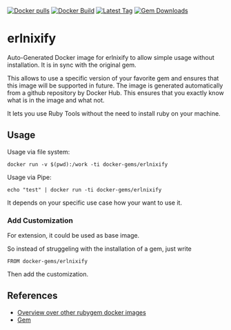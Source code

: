 [![Docker pulls](https://img.shields.io/docker/pulls/rubygem/erlnixify.svg)](https://hub.docker.com/r/rubygem/erlnixify/)
[![Docker Build](https://img.shields.io/docker/automated/rubygem/erlnixify.svg)](https://hub.docker.com/r/rubygem/erlnixify/)
[![Latest Tag](https://img.shields.io/github/tag/docker-rubygem/erlnixify.svg)](https://hub.docker.com/r/rubygem/erlnixify/)
[![Gem Downloads](https://img.shields.io/gem/dt/erlnixify.svg)](https://rubygems.org/gems/erlnixify/)
# erlnixify

Auto-Generated Docker image for erlnixify to allow simple usage without installation.
It is in sync with the original gem.

This allows to use a specific version of your favorite gem and ensures that this image will be supported in future.
The image is generated automatically from a github repository by Docker Hub.
This ensures that you exactly know what is in the image and what not.

It lets you use Ruby Tools without the need to install ruby on your machine.

## Usage

Usage via file system:

`docker run -v $(pwd):/work -ti docker-gems/erlnixify`

Usage via Pipe:

`echo "test" | docker run -ti docker-gems/erlnixify`

It depends on your specific use case how your want to use it.

### Add Customization

For extension, it could be used as base image.

So instead of struggeling with the installation of a gem, just write

`FROM docker-gems/erlnixify`

Then add the customization.

## References

 - [Overview over other rubygem docker images](https://github.com/thinkbot/docker-rubygem)
 - [Gem](https://rubygems.org/gems/erlnixify/)
